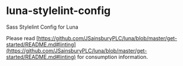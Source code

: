# luna-stylelint-config
Sass Stylelint Config for Luna

Please read [https://github.com/JSainsburyPLC/luna/blob/master/get-started/README.md#linting](https://github.com/JSainsburyPLC/luna/blob/master/get-started/README.md#linting) for consumption information.
